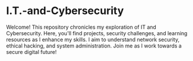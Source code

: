 # I.T.-and-Cybersecurity
Welcome! This repository chronicles my exploration of IT and Cybersecurity. Here, you'll find projects, security challenges, and learning resources as I enhance my skills. I aim to understand network security, ethical hacking, and system administration. Join me as I work towards a secure digital future!
